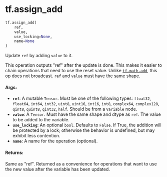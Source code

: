 <div itemscope itemtype="http://developers.google.com/ReferenceObject">
<meta itemprop="name" content="tf.assign_add" />
<meta itemprop="path" content="Stable" />
</div>

# tf.assign_add

``` python
tf.assign_add(
    ref,
    value,
    use_locking=None,
    name=None
)
```

Update `ref` by adding `value` to it.

This operation outputs "ref" after the update is done.
This makes it easier to chain operations that need to use the reset value.
Unlike <a href="../tf/math/add.md"><code>tf.math.add</code></a>, this op does not broadcast. `ref` and `value` must have
the same shape.

#### Args:

* <b>`ref`</b>: A mutable `Tensor`. Must be one of the following types: `float32`,
    `float64`, `int64`, `int32`, `uint8`, `uint16`, `int16`, `int8`,
    `complex64`, `complex128`, `qint8`, `quint8`, `qint32`, `half`. Should be
    from a `Variable` node.
* <b>`value`</b>: A `Tensor`. Must have the same shape and dtype as `ref`. The value to
    be added to the variable.
* <b>`use_locking`</b>: An optional `bool`. Defaults to `False`. If True, the addition
    will be protected by a lock; otherwise the behavior is undefined, but may
    exhibit less contention.
* <b>`name`</b>: A name for the operation (optional).


#### Returns:

Same as "ref".  Returned as a convenience for operations that want
to use the new value after the variable has been updated.